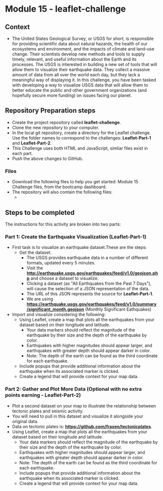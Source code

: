# Module 15 - leaflet-challenge

## Context

- The United States Geological Survey, or USGS for short, is responsible for providing scientific data about natural hazards, the health of our ecosystems and environment, and the impacts of climate and land-use change. Their scientists develop new methods and tools to supply timely, relevant, and useful information about the Earth and its processes.
The USGS is interested in building a new set of tools that will allow them to visualize their earthquake data. They collect a massive amount of data from all over the world each day, but they lack a meaningful way of displaying it. In this challenge, you have been tasked with developing a way to visualize USGS data that will allow them to better educate the public and other government organizations (and hopefully secure more funding) on issues facing our planet.

## Repository Preparation steps

- Create the project repository called **leaflet-challenge**.
- Clone the new repository to your computer.
- In the local git repository, create a directory for the Leaflet challenge. Use the folder names to correspond to the challenges: **Leaflet-Part-1** and **Leaflet-Part-2**.
- This Challenge uses both HTML and JavaScript, simliar files exist in each part.
- Push the above changes to GitHub.

### Files

- Download the following files to help you get started: Module 15 Challenge files, from the bootcamp dashboard.
- The repository will also contain the following files:
  - <TBD>

## Steps to be completed

The instructions for this activity are broken into two parts:

### Part 1: Create the Earthquake Visualization (**Leaflet-Part-1**)

- First task is to visualize an earthquake dataset.These are the steps:
  - Get the dataset.
    - The USGS provides earthquake data in a number of different formats, updated every 5 minutes.
    - Visit the **<http://earthquake.usgs.gov/earthquakes/feed/v1.0/geojson.php>** and choose a dataset to visualize.
    - Clicking a dataset (as "All Earthquakes from the Past 7 Days"), will cause the selection of a JSON representation of the data.
    - The URL of this JSON represents the source for **Leaflet-Part-1**.
    - We are using **https://earthquake.usgs.gov/earthquakes/feed/v1.0/summary/significant_month.geojson** (Monthly Significant Eathquakes)
- Import and visualize considering the following:
  - Using Leaflet, create a map that plots all the earthquakes from your dataset based on their longitude and latitude.
    - Your data markers should reflect the magnitude of the earthquake by their size and the depth of the earthquake by color.
    - Earthquakes with higher magnitudes should appear larger, and earthquakes with greater depth should appear darker in color.
    - Note: The depth of the earth can be found as the third coordinate for each earthquake.
  - Include popups that provide additional information about the earthquake when its associated marker is clicked.
  - Create a legend that will provide context for your map data.

### Part 2: Gather and Plot More Data (Optional with no extra points earning - **Leaflet-Part-2**)

- Plot a second dataset on your map to illustrate the relationship between tectonic plates and seismic activity. 
- You will need to pull in this dataset and visualize it alongside your original data. 
- Data on tectonic plates is:  **https://github.com/fraxen/tectonicplates**.
- Using Leaflet, create a map that plots all the earthquakes from your dataset based on their longitude and latitude.
  - Your data markers should reflect the magnitude of the earthquake by their size and the depth of the earthquake by color. 
  - Earthquakes with higher magnitudes should appear larger, and earthquakes with greater depth should appear darker in color.
  - Note: The depth of the earth can be found as the third coordinate for each earthquake.
  - Include popups that provide additional information about the earthquake when its associated marker is clicked.
  - Create a legend that will provide context for your map data.

